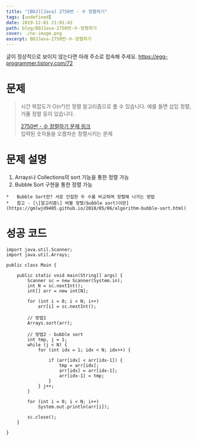 ```yaml
---
title: "[BOJ][Java] 2750번 - 수 정렬하기"
tags: [undefined]
date: 2019-12-01 21:01:43
path: blog/BOJJava-2750번-수-정렬하기
cover: ./no-image.png
excerpt: BOJJava-2750번-수-정렬하기
---
```

글이 정상적으로 보이지 않는다면 아래 주소로 접속해 주세요.
https://egg-programmer.tistory.com/72
# 문제

>  
> 시간 복잡도가 O(n²)인 정렬 알고리즘으로 풀 수 있습니다. 예를 들면 삽입 정렬, 거품 정렬 등이 있습니다.
> 
>  
> [2750번 - 수 정렬하기 문제 링크](https://www.acmicpc.net/problem/2750)  
> 입력된 숫자들을 오름차순 정렬시키는 문제
> 

# 문제 설명

1.   Arrays나 Collections의 sort 기능을 통한 정렬 가능
2.   Bubble Sort 구현을 통한 정렬 가능
    
    *   Bubble Sort란? 서로 인접한 두 수를 비교하며 정렬해 나가는 방법
    *   참고 - [\[알고리즘\] 버블 정렬(bubble sort)이란](https://gmlwjd9405.github.io/2018/05/06/algorithm-bubble-sort.html)
    
    
    

# 성공 코드

<pre><code class="language-java">import java.util.Scanner;
import java.util.Arrays;

public class Main {

    public static void main(String[] args) {
        Scanner sc = new Scanner(System.in);
        int N = sc.nextInt();
        int[] arr = new int[N];

        for (int i = 0; i &lt; N; i++) 
            arr[i] = sc.nextInt();

        // 방법1
        Arrays.sort(arr);

        // 방법2 - bubble sort
        int tmp, j = 1;
        while (j &lt; N) { 
            for (int idx = 1; idx &lt; N; idx++) {

                if (arr[idx] &lt; arr[idx-1]) {
                    tmp = arr[idx];
                    arr[idx] = arr[idx-1];
                    arr[idx-1] = tmp;
                }
            } j++;
        }

        for (int i = 0; i &lt; N; i++) 
            System.out.println(arr[i]);

        sc.close();
    }

}</code></pre>